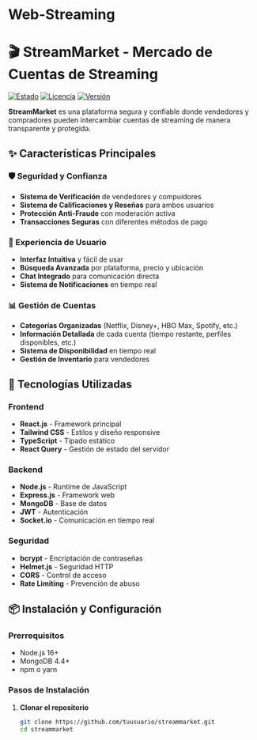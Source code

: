 # Web-Streaming
# 🎬 StreamMarket - Mercado de Cuentas de Streaming

[![Estado](https://img.shields.io/badge/Estado-Desarrollo_Activo-brightgreen)](https://github.com/tuusuario/streammarket)
[![Licencia](https://img.shields.io/badge/Licencia-MIT-blue)](https://opensource.org/licenses/MIT)
[![Versión](https://img.shields.io/badge/Versión-1.0.0-orange)](https://github.com/tuusuario/streammarket/releases)

**StreamMarket** es una plataforma segura y confiable donde vendedores y compradores pueden intercambiar cuentas de streaming de manera transparente y protegida.

## ✨ Características Principales

### 🛡️ Seguridad y Confianza
- **Sistema de Verificación** de vendedores y compuidores
- **Sistema de Calificaciones y Reseñas** para ambos usuarios
- **Protección Anti-Fraude** con moderación activa
- **Transacciones Seguras** con diferentes métodos de pago

### 🎯 Experiencia de Usuario
- **Interfaz Intuitiva** y fácil de usar
- **Búsqueda Avanzada** por plataforma, precio y ubicación
- **Chat Integrado** para comunicación directa
- **Sistema de Notificaciones** en tiempo real

### 📊 Gestión de Cuentas
- **Categorías Organizadas** (Netflix, Disney+, HBO Max, Spotify, etc.)
- **Información Detallada** de cada cuenta (tiempo restante, perfiles disponibles, etc.)
- **Sistema de Disponibilidad** en tiempo real
- **Gestión de Inventario** para vendedores

## 🚀 Tecnologías Utilizadas

### Frontend
- **React.js** - Framework principal
- **Tailwind CSS** - Estilos y diseño responsive
- **TypeScript** - Tipado estático
- **React Query** - Gestión de estado del servidor

### Backend
- **Node.js** - Runtime de JavaScript
- **Express.js** - Framework web
- **MongoDB** - Base de datos
- **JWT** - Autenticación
- **Socket.io** - Comunicación en tiempo real

### Seguridad
- **bcrypt** - Encriptación de contraseñas
- **Helmet.js** - Seguridad HTTP
- **CORS** - Control de acceso
- **Rate Limiting** - Prevención de abuso

## 📦 Instalación y Configuración

### Prerrequisitos
- Node.js 16+ 
- MongoDB 4.4+
- npm o yarn

### Pasos de Instalación

1. **Clonar el repositorio**
   ```bash
   git clone https://github.com/tuusuario/streammarket.git
   cd streammarket